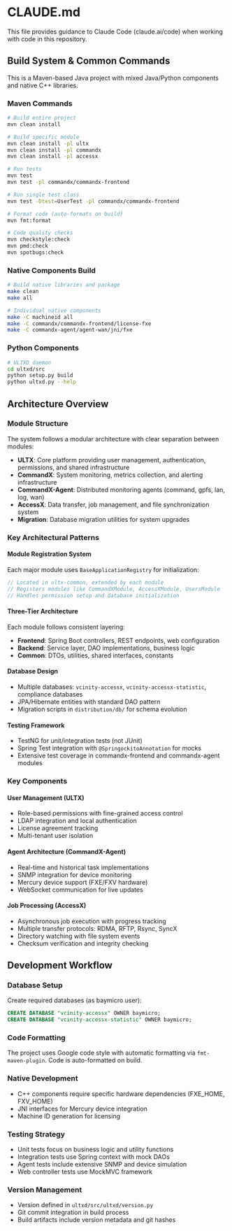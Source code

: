 # CLAUDE.md

This file provides guidance to Claude Code (claude.ai/code) when working with code in this repository.

## Build System & Common Commands

This is a Maven-based Java project with mixed Java/Python components and native C++ libraries.

### Maven Commands

```bash
# Build entire project
mvn clean install

# Build specific module
mvn clean install -pl ultx
mvn clean install -pl commandx
mvn clean install -pl accessx

# Run tests
mvn test
mvn test -pl commandx/commandx-frontend

# Run single test class
mvn test -Dtest=UserTest -pl commandx/commandx-frontend

# Format code (auto-formats on build)
mvn fmt:format

# Code quality checks
mvn checkstyle:check
mvn pmd:check
mvn spotbugs:check
```

### Native Components Build

```bash
# Build native libraries and package
make clean
make all

# Individual native components
make -C machineid all
make -C commandx/commandx-frontend/license-fxe
make -C commandx-agent/agent-wan/jni/fxe
```

### Python Components

```bash
# ULTXD daemon
cd ultxd/src
python setup.py build
python ultxd.py --help
```

## Architecture Overview

### Module Structure

The system follows a modular architecture with clear separation between modules:

- **ULTX**: Core platform providing user management, authentication, permissions, and shared infrastructure
- **CommandX**: System monitoring, metrics collection, and alerting infrastructure
- **CommandX-Agent**: Distributed monitoring agents (command, gpfs, lan, log, wan)
- **AccessX**: Data transfer, job management, and file synchronization system
- **Migration**: Database migration utilities for system upgrades

### Key Architectural Patterns

#### Module Registration System

Each major module uses `BaseApplicationRegistry` for initialization:

```java
// Located in ultx-common, extended by each module
// Registers modules like CommandXModule, AccessXModule, UsersModule
// Handles permission setup and database initialization
```

#### Three-Tier Architecture

Each module follows consistent layering:

- **Frontend**: Spring Boot controllers, REST endpoints, web configuration
- **Backend**: Service layer, DAO implementations, business logic
- **Common**: DTOs, utilities, shared interfaces, constants

#### Database Design

- Multiple databases: `vcinity-accessx`, `vcinity-accessx-statistic`, compliance databases
- JPA/Hibernate entities with standard DAO pattern
- Migration scripts in `distribution/db/` for schema evolution

#### Testing Framework

- TestNG for unit/integration tests (not JUnit)
- Spring Test integration with `@SpringockitoAnnotation` for mocks
- Extensive test coverage in commandx-frontend and commandx-agent modules

### Key Components

#### User Management (ULTX)

- Role-based permissions with fine-grained access control
- LDAP integration and local authentication
- License agreement tracking
- Multi-tenant user isolation

#### Agent Architecture (CommandX-Agent)

- Real-time and historical task implementations
- SNMP integration for device monitoring
- Mercury device support (FXE/FXV hardware)
- WebSocket communication for live updates

#### Job Processing (AccessX)

- Asynchronous job execution with progress tracking
- Multiple transfer protocols: RDMA, RFTP, Rsync, SyncX
- Directory watching with file system events
- Checksum verification and integrity checking

## Development Workflow

### Database Setup

Create required databases (as baymicro user):

```sql
CREATE DATABASE "vcinity-accessx" OWNER baymicro;
CREATE DATABASE "vcinity-accessx-statistic" OWNER baymicro;
```

### Code Formatting

The project uses Google code style with automatic formatting via `fmt-maven-plugin`. Code is auto-formatted on build.

### Native Development

- C++ components require specific hardware dependencies (FXE_HOME, FXV_HOME)
- JNI interfaces for Mercury device integration
- Machine ID generation for licensing

### Testing Strategy

- Unit tests focus on business logic and utility functions
- Integration tests use Spring context with mock DAOs
- Agent tests include extensive SNMP and device simulation
- Web controller tests use MockMVC framework

### Version Management

- Version defined in `ultxd/src/ultxd/version.py`
- Git commit integration in build process
- Build artifacts include version metadata and git hashes
